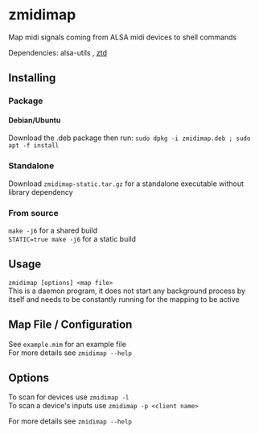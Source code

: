 # zmidimap

Map midi signals coming from ALSA midi devices to shell commands  

Dependencies: alsa-utils , [ztd](https://github.com/zawwz/ztd)

## Installing

### Package

#### Debian/Ubuntu

Download the .deb package then run: `sudo dpkg -i zmidimap.deb ; sudo apt -f install`

### Standalone

Download ``zmidimap-static.tar.gz`` for a standalone executable without library dependency

### From source

``make -j6`` for a shared build  
``STATIC=true make -j6`` for a static build  

## Usage

`zmidimap [options] <map file>`  
This is a daemon program, it does not start any background process by itself and needs to be constantly running for the mapping to be active

## Map File / Configuration

See `example.mim` for an example file  
For more details see `zmidimap --help`

## Options

To scan for devices use `zmidimap -l`  
To scan a device's inputs use `zmidimap -p <client name>`

For more details see `zmidimap --help`
